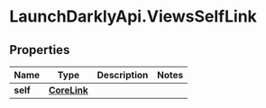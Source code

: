 # LaunchDarklyApi.ViewsSelfLink

## Properties

Name | Type | Description | Notes
------------ | ------------- | ------------- | -------------
**self** | [**CoreLink**](CoreLink.md) |  | 


